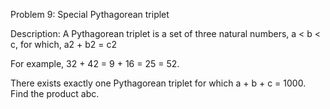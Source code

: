 Problem 9: Special Pythagorean triplet

Description:
A Pythagorean triplet is a set of three natural numbers, a < b < c, for which,
a2 + b2 = c2

For example, 32 + 42 = 9 + 16 = 25 = 52.

There exists exactly one Pythagorean triplet for which a + b + c = 1000.
Find the product abc.